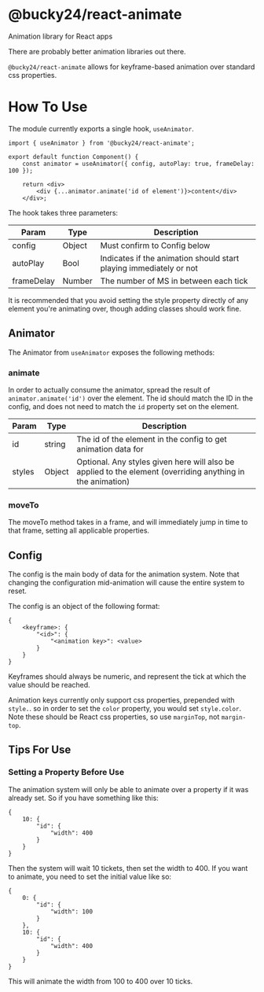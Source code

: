 # @bucky24/react-animate
Animation library for React apps

There are probably better animation libraries out there.

`@bucky24/react-animate` allows for keyframe-based animation over standard css properties.

# How To Use

The module currently exports a single hook, `useAnimator`.

```
import { useAnimator } from '@bucky24/react-animate';

export default function Component() {
    const animator = useAnimator({ config, autoPlay: true, frameDelay: 100 });
    
    return <div>
        <div {...animator.animate('id of element')}>content</div>
    </div>;
```

The hook takes three parameters:

| Param | Type | Description |
|----|----|----|
| config | Object | Must confirm to Config below |
| autoPlay | Bool | Indicates if the animation should start playing immediately or not |
| frameDelay | Number | The number of MS in between each tick |



It is recommended that you avoid setting the style property directly of any element you're animating over, though adding classes should work fine.

## Animator

The Animator from `useAnimator` exposes the following methods:

### animate

In order to actually consume the animator, spread the result of `animator.animate('id')` over the element. The id should match the ID in the config, and does not need to match the `id` property set on the element.

| Param | Type | Description |
|----|----|----|
| id | string | The id of the element in the config to get animation data for |
| styles | Object | Optional. Any styles given here will also be applied to the element (overriding anything in the animation) |

### moveTo

The moveTo method takes in a frame, and will immediately jump in time to that frame, setting all applicable properties.
## Config

The config is the main body of data for the animation system. Note that changing the configuration mid-animation will cause the entire system to reset.

The config is an object of the following format:
```
{
    <keyframe>: {
        "<id>": {
            "<animation key>": <value>
        }
    }
}
```

Keyframes should always be numeric, and represent the tick at which the value should be reached.

Animation keys currently only support css properties, prepended with `style.`. so in order to set the `color` property, you would set `style.color`. Note these should be React css properties, so use `marginTop`, not `margin-top`.

## Tips For Use

### Setting a Property Before Use

The animation system will only be able to animate over a property if it was already set. So if you have something like this:

```
{
    10: {
        "id": {
            "width": 400
        }
    }
}
```

Then the system will wait 10 tickets, then set the width to 400. If you want to animate, you need to set the initial value like so:

```
{
    0: {
        "id": {
            "width": 100
        }
    },
    10: {
        "id": {
            "width": 400
        }
    }
}
```

This will animate the width from 100 to 400 over 10 ticks.